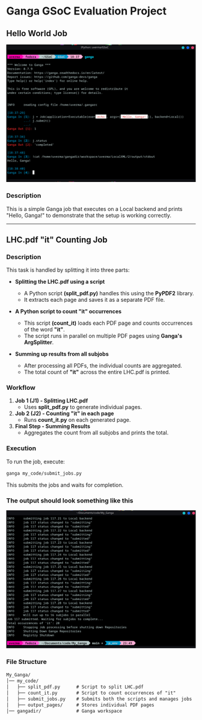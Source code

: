 # **Ganga GSoC Evaluation Project**

## **Hello World Job**

![Hello World Job Screenshot](images/hello_ganga.png)

### **Description**
This is a simple Ganga job that executes on a Local backend and prints "Hello, Ganga!" to demonstrate that the setup is working correctly.

***

## **LHC.pdf "it" Counting Job**  

### **Description**  
This task is handled by splitting it into three parts:  

- **Splitting the LHC.pdf using a script**  
  - A Python script **(split_pdf.py)** handles this using the **PyPDF2** library.  
  - It extracts each page and saves it as a separate PDF file.  

- **A Python script to count "it" occurrences**  
  - This script **(count_it)** loads each PDF page and counts occurrences of the word **"it"**.  
  - The script runs in parallel on multiple PDF pages using **Ganga's ArgSplitter**.  

- **Summing up results from all subjobs**  
  - After processing all PDFs, the individual counts are aggregated.  
  - The total count of **"it"** across the entire LHC.pdf is printed.  


### **Workflow**  
1. **Job 1 (J1) - Splitting LHC.pdf**  
   - Uses **split_pdf.py** to generate individual pages.  
2. **Job 2 (J2) - Counting "it" in each page**  
   - Runs **count_it.py** on each generated page.  
3. **Final Step - Summing Results**  
   - Aggregates the count from all subjobs and prints the total.  


### **Execution**  
To run the job, execute:  
```sh
ganga my_code/submit_jobs.py
```  
This submits the jobs and waits for completion.  

### The output should look something like this

![Output](images/output.png)


### **File Structure**  
```
My_Ganga/
│── my_code/
│   ├── split_pdf.py      # Script to split LHC.pdf
│   ├── count_it.py       # Script to count occurrences of "it"
│   ├── submit_jobs.py    # Submits both the scripts and manages jobs
│   ├── output_pages/     # Stores individual PDF pages
│── gangadir/             # Ganga workspace
```

